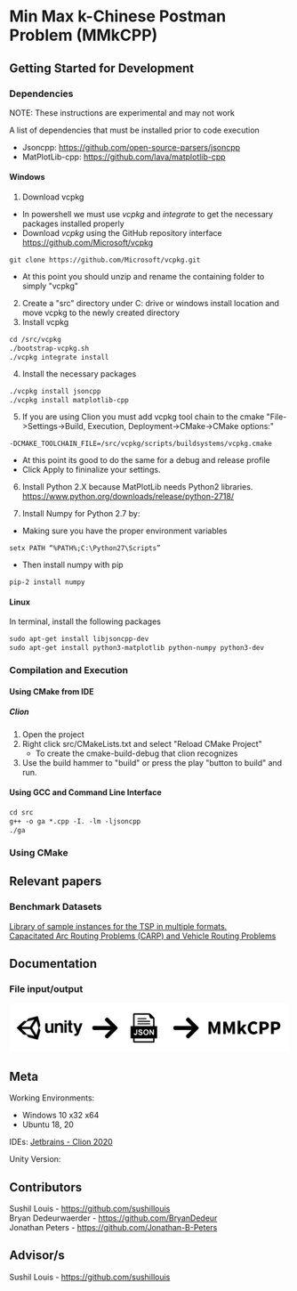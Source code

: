 # Min Max k-Chinese Postman Problem (MMkCPP)

## Getting Started for Development

### Dependencies

NOTE: These instructions are experimental and may not work

A list of dependencies that must be installed prior to code execution
- Jsoncpp: https://github.com/open-source-parsers/jsoncpp
- MatPlotLib-cpp: https://github.com/lava/matplotlib-cpp

#### Windows

1. Download vcpkg
- In powershell we must use *vcpkg* and *integrate* to get the necessary packages installed properly
- Download *vcpkg* using the GitHub repository interface https://github.com/Microsoft/vcpkg
```
git clone https://github.com/Microsoft/vcpkg.git
```
- At this point you should unzip and rename the containing folder to simply "vcpkg"

2. Create a "src" directory under C: drive or windows install location and move vcpkg to the newly created directory
3. Install vcpkg
```
cd /src/vcpkg
./bootstrap-vcpkg.sh
./vcpkg integrate install
```
4. Install the necessary packages
```
./vcpkg install jsoncpp
./vcpkg install matplotlib-cpp
```

5. If you are using Clion you must add vcpkg tool chain to the cmake "File->Settings->Build, Execution, Deployment->CMake->CMake options:"
```
-DCMAKE_TOOLCHAIN_FILE=/src/vcpkg/scripts/buildsystems/vcpkg.cmake
```
- At this point its good to do the same for a debug and release profile
- Click Apply to fininalize your settings.

6. Install Python 2.X because MatPlotLib needs Python2 libraries. 
https://www.python.org/downloads/release/python-2718/

7. Install Numpy for Python 2.7 by:
- Making sure you have the proper environment variables
```
setx PATH “%PATH%;C:\Python27\Scripts”
```
- Then install numpy with pip
```
pip-2 install numpy
```

#### Linux

In terminal, install the following packages
```
sudo apt-get install libjsoncpp-dev
sudo apt-get install python3-matplotlib python-numpy python3-dev

```

### Compilation and Execution

#### Using CMake from IDE

##### Clion

1. Open the project
2. Right click src/CMakeLists.txt and select "Reload CMake Project"
   - To create the cmake-build-debug that clion recognizes
3. Use the build hammer to "build" or press the play "button to build" and run.

#### Using GCC and Command Line Interface

```
cd src
g++ -o ga *.cpp -I. -lm -ljsoncpp
./ga
``` 

### Using CMake



## Relevant papers


### Benchmark Datasets
[Library of sample instances for the TSP in multiple formats.](http://comopt.ifi.uni-heidelberg.de/software/TSPLIB95/tsp/)  
[Capacitated Arc Routing Problems (CARP) and Vehicle Routing Problems](https://logistik.bwl.uni-mainz.de/forschung/benchmarks/)

## Documentation

### File input/output

![File IO](/img/file-io.png)

## Meta
Working Environments: 
  - Windows 10 x32 x64
  - Ubuntu 18, 20
 
IDEs: [Jetbrains - Clion 2020](https://www.jetbrains.com/clion/)

Unity Version: 

## Contributors
Sushil Louis - https://github.com/sushillouis  
Bryan Dedeurwaerder - https://github.com/BryanDedeur  
Jonathan Peters - https://github.com/Jonathan-B-Peters  

## Advisor/s

Sushil Louis - https://github.com/sushillouis
